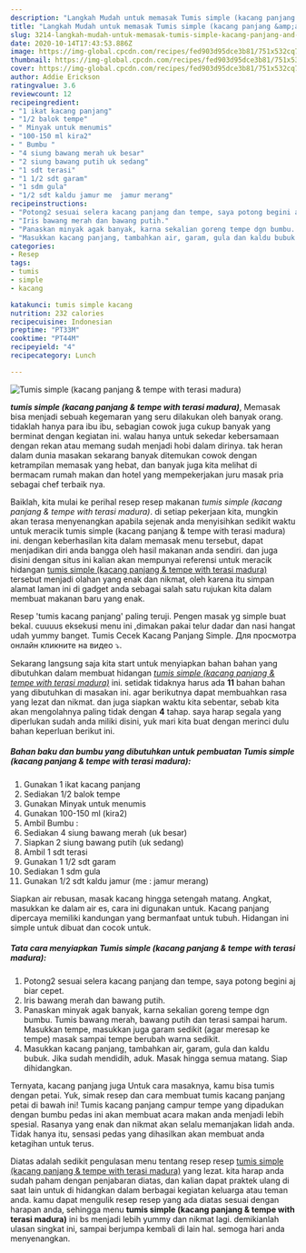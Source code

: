```yaml
---
description: "Langkah Mudah untuk memasak Tumis simple (kacang panjang &amp;amp; tempe with terasi madura), Sempurna"
title: "Langkah Mudah untuk memasak Tumis simple (kacang panjang &amp;amp; tempe with terasi madura), Sempurna"
slug: 3214-langkah-mudah-untuk-memasak-tumis-simple-kacang-panjang-and-amp-tempe-with-terasi-madura-sempurna
date: 2020-10-14T17:43:53.886Z
image: https://img-global.cpcdn.com/recipes/fed903d95dce3b81/751x532cq70/tumis-simple-kacang-panjang-tempe-with-terasi-madura-foto-resep-utama.jpg
thumbnail: https://img-global.cpcdn.com/recipes/fed903d95dce3b81/751x532cq70/tumis-simple-kacang-panjang-tempe-with-terasi-madura-foto-resep-utama.jpg
cover: https://img-global.cpcdn.com/recipes/fed903d95dce3b81/751x532cq70/tumis-simple-kacang-panjang-tempe-with-terasi-madura-foto-resep-utama.jpg
author: Addie Erickson
ratingvalue: 3.6
reviewcount: 12
recipeingredient:
- "1 ikat kacang panjang"
- "1/2 balok tempe"
- " Minyak untuk menumis"
- "100-150 ml kira2"
- " Bumbu "
- "4 siung bawang merah uk besar"
- "2 siung bawang putih uk sedang"
- "1 sdt terasi"
- "1 1/2 sdt garam"
- "1 sdm gula"
- "1/2 sdt kaldu jamur me  jamur merang"
recipeinstructions:
- "Potong2 sesuai selera kacang panjang dan tempe, saya potong begini aj biar cepet."
- "Iris bawang merah dan bawang putih."
- "Panaskan minyak agak banyak, karna sekalian goreng tempe dgn bumbu. Tumis bawang merah, bawang putih dan terasi sampai harum. Masukkan tempe, masukkan juga garam sedikit (agar meresap ke tempe) masak sampai tempe berubah warna sedikit."
- "Masukkan kacang panjang, tambahkan air, garam, gula dan kaldu bubuk. Jika sudah mendidih, aduk. Masak hingga semua matang. Siap dihidangkan."
categories:
- Resep
tags:
- tumis
- simple
- kacang

katakunci: tumis simple kacang 
nutrition: 232 calories
recipecuisine: Indonesian
preptime: "PT33M"
cooktime: "PT44M"
recipeyield: "4"
recipecategory: Lunch

---
```



![Tumis simple (kacang panjang &amp; tempe with terasi madura)](https://img-global.cpcdn.com/recipes/fed903d95dce3b81/751x532cq70/tumis-simple-kacang-panjang-tempe-with-terasi-madura-foto-resep-utama.jpg)

<b><i>tumis simple (kacang panjang &amp; tempe with terasi madura)</i></b>, Memasak bisa menjadi sebuah kegemaran yang seru dilakukan oleh banyak orang. tidaklah hanya para ibu ibu, sebagian cowok juga cukup banyak yang berminat dengan kegiatan ini. walau hanya untuk sekedar kebersamaan dengan rekan atau memang sudah menjadi hobi dalam dirinya. tak heran dalam dunia masakan sekarang banyak ditemukan cowok dengan ketrampilan memasak yang hebat, dan banyak juga kita melihat di bermacam rumah makan dan hotel yang mempekerjakan juru masak pria sebagai chef terbaik nya.

Baiklah, kita mulai ke perihal resep resep makanan <i>tumis simple (kacang panjang &amp; tempe with terasi madura)</i>. di setiap pekerjaan kita, mungkin akan terasa menyenangkan apabila sejenak anda menyisihkan sedikit waktu untuk meracik tumis simple (kacang panjang &amp; tempe with terasi madura) ini. dengan keberhasilan kita dalam memasak menu tersebut, dapat menjadikan diri anda bangga oleh hasil makanan anda sendiri. dan juga disini dengan situs ini kalian akan mempunyai referensi untuk meracik hidangan <u>tumis simple (kacang panjang &amp; tempe with terasi madura)</u> tersebut menjadi olahan yang enak dan nikmat, oleh karena itu simpan alamat laman ini di gadget anda sebagai salah satu rujukan kita dalam membuat makanan baru yang enak.

Resep &#39;tumis kacang panjang&#39; paling teruji. Pengen masak yg simple buat bekal. cuuuus eksekusi menu ini ,dimakan pakai telur dadar dan nasi hangat udah yummy banget. Tumis Cecek Kacang Panjang Simple. Для просмотра онлайн кликните на видео ⤵.


Sekarang langsung saja kita start untuk menyiapkan bahan bahan yang dibutuhkan dalam membuat hidangan <u><i>tumis simple (kacang panjang &amp; tempe with terasi madura)</i></u> ini. setidak tidaknya harus ada <b>11</b> bahan bahan yang dibutuhkan di masakan ini. agar berikutnya dapat membuahkan rasa yang lezat dan nikmat. dan juga siapkan waktu kita sebentar, sebab kita akan mengolahnya paling tidak dengan <b>4</b> tahap. saya harap segala yang diperlukan sudah anda miliki disini, yuk mari kita buat dengan merinci dulu bahan keperluan berikut ini.

<!--inarticleads1-->

##### Bahan baku dan bumbu yang dibutuhkan untuk pembuatan Tumis simple (kacang panjang &amp; tempe with terasi madura):

1. Gunakan 1 ikat kacang panjang
1. Sediakan 1/2 balok tempe
1. Gunakan  Minyak untuk menumis
1. Gunakan 100-150 ml (kira2)
1. Ambil  Bumbu :
1. Sediakan 4 siung bawang merah (uk besar)
1. Siapkan 2 siung bawang putih (uk sedang)
1. Ambil 1 sdt terasi
1. Gunakan 1 1/2 sdt garam
1. Sediakan 1 sdm gula
1. Gunakan 1/2 sdt kaldu jamur (me : jamur merang)


Siapkan air rebusan, masak kacang hingga setengah matang. Angkat, masukkan ke dalam air es, cara ini digunakan untuk. Kacang panjang dipercaya memiliki kandungan yang bermanfaat untuk tubuh. Hidangan ini simple untuk dibuat dan cocok untuk. 

<!--inarticleads2-->

##### Tata cara menyiapkan Tumis simple (kacang panjang &amp; tempe with terasi madura):

1. Potong2 sesuai selera kacang panjang dan tempe, saya potong begini aj biar cepet.
1. Iris bawang merah dan bawang putih.
1. Panaskan minyak agak banyak, karna sekalian goreng tempe dgn bumbu. Tumis bawang merah, bawang putih dan terasi sampai harum. Masukkan tempe, masukkan juga garam sedikit (agar meresap ke tempe) masak sampai tempe berubah warna sedikit.
1. Masukkan kacang panjang, tambahkan air, garam, gula dan kaldu bubuk. Jika sudah mendidih, aduk. Masak hingga semua matang. Siap dihidangkan.


Ternyata, kacang panjang juga Untuk cara masaknya, kamu bisa tumis dengan petai. Yuk, simak resep dan cara membuat tumis kacang panjang petai di bawah ini! Tumis kacang panjang campur tempe yang dipadukan dengan bumbu pedas ini akan membuat acara makan anda menjadi lebih spesial. Rasanya yang enak dan nikmat akan selalu memanjakan lidah anda. Tidak hanya itu, sensasi pedas yang dihasilkan akan membuat anda ketagihan untuk terus. 

Diatas adalah sedikit pengulasan menu tentang resep resep <u>tumis simple (kacang panjang &amp; tempe with terasi madura)</u> yang lezat. kita harap anda sudah paham dengan penjabaran diatas, dan kalian dapat praktek ulang di saat lain untuk di hidangkan dalam berbagai kegiatan keluarga atau teman anda. kamu dapat mengulik resep resep yang ada diatas sesuai dengan harapan anda, sehingga menu <b>tumis simple (kacang panjang &amp; tempe with terasi madura)</b> ini bs menjadi lebih yummy dan nikmat lagi. demikianlah ulasan singkat ini, sampai berjumpa kembali di lain hal. semoga hari anda menyenangkan.
